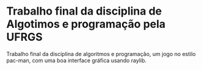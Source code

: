 # Trabalho final da disciplina de Algotimos e programação pela UFRGS
 Trabalho final da disciplina de algoritmos e programação, um jogo no
 estilo pac-man, com uma boa interface gráfica usando raylib.
